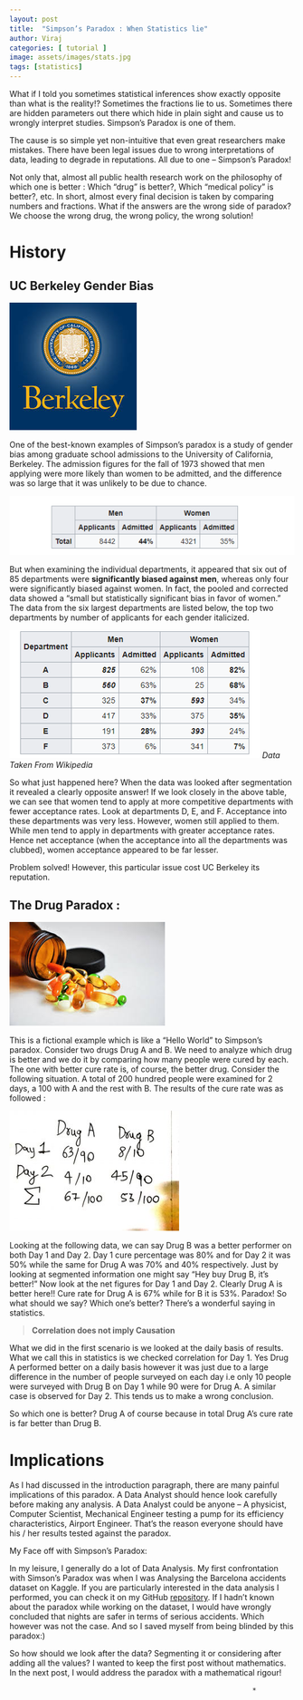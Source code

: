 ```yaml
---
layout: post
title:  "Simpson’s Paradox : When Statistics lie"
author: Viraj
categories: [ tutorial ]
image: assets/images/stats.jpg
tags: [statistics]
---
```

What if I told you sometimes statistical inferences show exactly opposite than what is the reality!? Sometimes the fractions lie to us. Sometimes there are hidden parameters out there which hide in plain sight and cause us to wrongly interpret studies. Simpson’s Paradox is one of them.

The cause is so simple yet non-intuitive that even great researchers make mistakes. There have been legal issues due to wrong interpretations of data, leading to degrade in reputations. All due to one – Simpson’s Paradox!

Not only that, almost all public health research work on the philosophy of which one is better : Which “drug” is better?, Which “medical policy” is better?, etc. In short, almost every final decision is taken by comparing numbers and fractions. What if the answers are the wrong side of paradox? We choose the wrong drug, the wrong policy, the wrong solution!

# History
## UC Berkeley Gender Bias
![UC Berkeley](/assets/images/ucb.jpg)

One of the best-known examples of Simpson’s paradox is a study of gender bias among graduate school admissions to the University of California, Berkeley. The admission figures for the fall of 1973 showed that men applying were more likely than women to be admitted, and the difference was so large that it was unlikely to be due to chance.

![Data](/assets/images/SP.png)

But when examining the individual departments, it appeared that six out of 85 departments were **significantly biased against men**, whereas only four were significantly biased against women. In fact, the pooled and corrected data showed a “small but statistically significant bias in favor of women.” The data from the six largest departments are listed below, the top two departments by number of applicants for each gender italicized.

![Data1](/assets/images/SP1.png)
*Data Taken From Wikipedia*

So what just happened here? When the data was looked after segmentation it revealed a clearly opposite answer! If we look closely in the above table, we can see that women tend to apply at more competitive departments with fewer acceptance rates. Look at departments D, E, and F. Acceptance into these departments was very less. However, women still applied to them. While men tend to apply in departments with greater acceptance rates. Hence net acceptance (when the acceptance into all the departments was clubbed), women acceptance appeared to be far lesser.

Problem solved! However, this particular issue cost UC Berkeley its reputation.

## The Drug Paradox : 

![Drug Paradox](/assets/images/drug.jpg)

This is a fictional example which is like a “Hello World” to Simpson’s paradox. Consider two drugs Drug A and B. We need to analyze which drug is better and we do it by comparing how many people were cured by each. The one with better cure rate is, of course, the better drug. Consider the following situation. A total of 200 hundred people were examined for 2 days, a 100 with A and the rest with B. The results of the cure rate was as followed :

![Drug Paradox](/assets/images/drug1.jpg)

Looking at the following data, we can say Drug B was a better performer on both Day 1 and Day 2. Day 1 cure percentage was 80% and for Day 2 it was 50% while the same for Drug A was 70% and 40% respectively. Just by looking at segmented information one might say “Hey buy Drug B, it’s better!” Now look at the net figures for Day 1 and Day 2. Clearly Drug A is better here!! Cure rate for Drug A is 67% while for B it is 53%. Paradox! So what should we say? Which one’s better? There’s a wonderful saying in statistics.

> **Correlation does not imply Causation**

What we did in the first scenario is we looked at the daily basis of results. What we call this in statistics is we checked correlation for Day 1. Yes Drug A performed better on a daily basis however it was just due to a large difference in the number of people surveyed on each day i.e only 10 people were surveyed with Drug B on Day 1 while 90 were for Drug A. A similar case is observed for Day 2. This tends us to make a wrong conclusion.

So which one is better? Drug A of course because in total Drug A’s cure rate is far better than Drug B.

# Implications

As I had discussed in the introduction paragraph, there are many painful implications of this paradox. A Data Analyst should hence look carefully before making any analysis. A Data Analyst could be anyone – A physicist, Computer Scientist, Mechanical Engineer testing a pump for its efficiency characteristics, Airport Engineer. That’s the reason everyone should have his / her results tested against the paradox.

My Face off with Simpson’s Paradox:

In my leisure, I generally do a lot of Data Analysis. My first confrontation with Simson’s Paradox was when I was Analysing the Barcelona accidents dataset on Kaggle. If you are particularly interested in the data analysis I performed, you can check it on my GitHub [repository](https://github.com/high-in-entropy/BarcelonaDataset). If I hadn’t known about the paradox while working on the dataset, I would have wrongly concluded that nights are safer in terms of serious accidents. Which however was not the case. And so I saved myself from being blinded by this paradox:)

So how should we look after the data? Segmenting it or considering after adding all the values? I wanted to keep the first post without mathematics. In the next post, I would address the paradox with a mathematical rigour!

                                                                *
